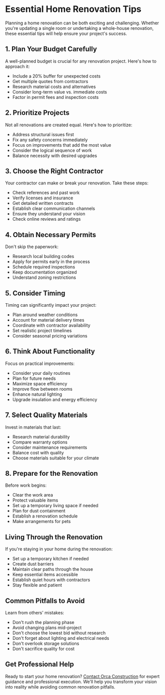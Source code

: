 # Essential Home Renovation Tips

Planning a home renovation can be both exciting and challenging. Whether you're updating a single room or undertaking a whole-house renovation, these essential tips will help ensure your project's success.

## 1. Plan Your Budget Carefully

A well-planned budget is crucial for any renovation project. Here's how to approach it:

- Include a 20% buffer for unexpected costs
- Get multiple quotes from contractors
- Research material costs and alternatives
- Consider long-term value vs. immediate costs
- Factor in permit fees and inspection costs

## 2. Prioritize Projects

Not all renovations are created equal. Here's how to prioritize:

- Address structural issues first
- Fix any safety concerns immediately
- Focus on improvements that add the most value
- Consider the logical sequence of work
- Balance necessity with desired upgrades

## 3. Choose the Right Contractor

Your contractor can make or break your renovation. Take these steps:

- Check references and past work
- Verify licenses and insurance
- Get detailed written contracts
- Establish clear communication channels
- Ensure they understand your vision
- Check online reviews and ratings

## 4. Obtain Necessary Permits

Don't skip the paperwork:

- Research local building codes
- Apply for permits early in the process
- Schedule required inspections
- Keep documentation organized
- Understand zoning restrictions

## 5. Consider Timing

Timing can significantly impact your project:

- Plan around weather conditions
- Account for material delivery times
- Coordinate with contractor availability
- Set realistic project timelines
- Consider seasonal pricing variations

## 6. Think About Functionality

Focus on practical improvements:

- Consider your daily routines
- Plan for future needs
- Maximize space efficiency
- Improve flow between rooms
- Enhance natural lighting
- Upgrade insulation and energy efficiency

## 7. Select Quality Materials

Invest in materials that last:

- Research material durability
- Compare warranty options
- Consider maintenance requirements
- Balance cost with quality
- Choose materials suitable for your climate

## 8. Prepare for the Renovation

Before work begins:

- Clear the work area
- Protect valuable items
- Set up a temporary living space if needed
- Plan for dust containment
- Establish a renovation schedule
- Make arrangements for pets

## Living Through the Renovation

If you're staying in your home during the renovation:

- Set up a temporary kitchen if needed
- Create dust barriers
- Maintain clear paths through the house
- Keep essential items accessible
- Establish quiet hours with contractors
- Stay flexible and patient

## Common Pitfalls to Avoid

Learn from others' mistakes:

- Don't rush the planning phase
- Avoid changing plans mid-project
- Don't choose the lowest bid without research
- Don't forget about lighting and electrical needs
- Don't overlook storage solutions
- Don't sacrifice quality for cost

## Get Professional Help

Ready to start your home renovation? [Contact Orca Construction](../../contact.html) for expert guidance and professional execution. We'll help you transform your vision into reality while avoiding common renovation pitfalls. 